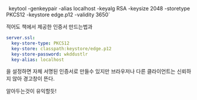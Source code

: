 `
`keytool -genkeypair -alias localhost -keyalg RSA -keysize 2048 -storetype PKCS12 -keystore edge.p12 -validity 3650`

적어도 책에서 제공한 인증서 만드는법과

```yaml
server.ssl:  
  key-store-type: PKCS12  
  key-store: classpath:keystore/edge.p12  
  key-store-password: wkddustlr  
  key-alias: localhost
```
을 설정하면 자체 서명된 인증서로 만들수 있지만 브라우저나 다른 클라이언트는 신뢰하지 않아 경고창이 뜬다.

알아두는것이 유익할듯!